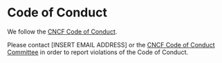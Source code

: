 # Code of Conduct

We follow the [CNCF Code of Conduct](https://github.com/cncf/foundation/blob/main/code-of-conduct.md).

<!-- TODO: Decide who will handle Code of Conduct reports and replace [INSERT EMAIL ADDRESS]
    with an email address in the paragraph below. We recommend using a mailing list to handle reports.
    If your project isn't prepared to handle reports, remove the project email address and just have
    reporters send to conduct@cncf.io.
-->
Please contact [INSERT EMAIL ADDRESS] or the [CNCF Code of Conduct Committee](mailto:conduct@cncf.io)
in order to report violations of the Code of Conduct.